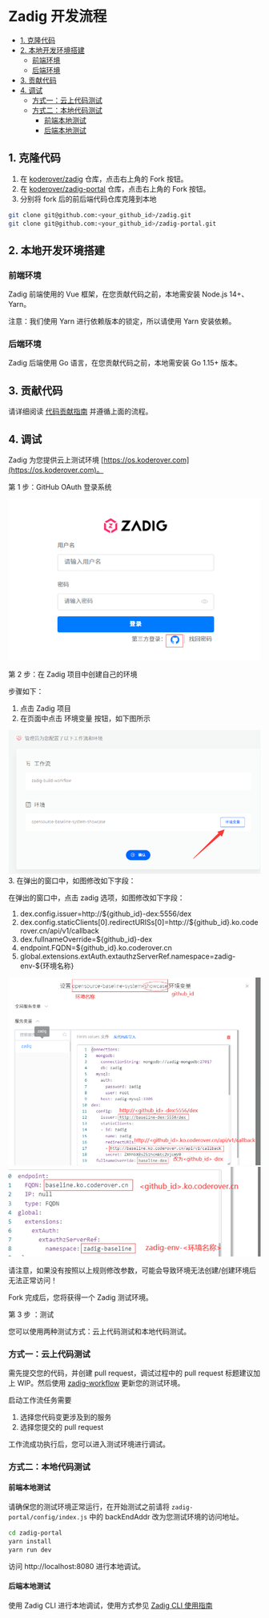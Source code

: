 
# Zadig 开发流程

- [1. 克隆代码](#1-克隆代码)
- [2. 本地开发环境搭建](#2-本地开发环境搭建)
  - [前端环境](#前端环境)
  - [后端环境](#后端环境)
- [3. 贡献代码](#3-贡献代码)
- [4. 调试](#4-调试)
  - [方式一：云上代码测试](#方式一云上代码测试)
  - [方式二：本地代码测试](#方式二本地代码测试)
    - [前端本地测试](#前端本地测试)
    - [后端本地测试](#后端本地测试)

## 1. 克隆代码

1. 在 [koderover/zadig](https://github.com/koderover/zadig) 仓库，点击右上角的 Fork 按钮。
2. 在 [koderover/zadig-portal](https://github.com/koderover/zadig-portal) 仓库，点击右上角的 Fork 按钮。
2. 分别将 fork 后的前后端代码仓库克隆到本地

```bash
git clone git@github.com:<your_github_id>/zadig.git
git clone git@github.com:<your_github_id>/zadig-portal.git
```

## 2. 本地开发环境搭建

### 前端环境

Zadig 前端使用的 Vue 框架，在您贡献代码之前，本地需安装 Node.js 14+、Yarn。

注意：我们使用 Yarn 进行依赖版本的锁定，所以请使用 Yarn 安装依赖。

### 后端环境

Zadig 后端使用 Go 语言，在您贡献代码之前，本地需安装 Go 1.15+ 版本。

## 3. 贡献代码

请详细阅读 [代码贡献指南](../../CONTRIBUTING-zh-CN.md) 并遵循上面的流程。

## 4. 调试

Zadig 为您提供云上测试环境 [https://os.koderover.com](https://os.koderover.com)。

第 1 步：GitHub OAuth 登录系统

![Login through Github](./github_login.png)

第 2 步：在 Zadig 项目中创建自己的环境

步骤如下：
1. 点击 Zadig 项目
2. 在页面中点击 环境变量 按钮，如下图所示

![Edit variable button](./edit_variable_button.png)
3. 在弹出的窗口中，如图修改如下字段：

在弹出的窗口中，点击 zadig 选项，如图修改如下字段：
1. dex.config.issuer=http://${github_id}-dex:5556/dex
2. dex.config.staticClients[0].redirectURISs[0]=http://${github_id}.ko.coderover.cn/api/v1/callback
3. dex.fullnameOverride=${github_id}-dex
4. endpoint.FQDN=${github_id}.ko.coderover.cn
5. global.extensions.extAuth.extauthzServerRef.namespace=zadig-env-${环境名称}

![Fork_varibales_1](./fork_variables_1.png)
![Fork_varibales_2](./fork_variables_2.png)

请注意，如果没有按照以上规则修改参数，可能会导致环境无法创建/创建环境后无法正常访问！

Fork 完成后，您将获得一个 Zadig 测试环境。

第 3 步 ：测试

您可以使用两种测试方式：云上代码测试和本地代码测试。

### 方式一：云上代码测试

需先提交您的代码，并创建 pull request，调试过程中的 pull request 标题建议加上 WIP。然后使用 [zadig-workflow](https://os.koderover.com/v1/projects/detail/zadig/pipelines/multi/zadig-workflow) 更新您的测试环境。

启动工作流任务需要

1. 选择您代码变更涉及到的服务
2. 选择您提交的 pull request

工作流成功执行后，您可以进入测试环境进行调试。

### 方式二：本地代码测试

#### 前端本地测试

请确保您的测试环境正常运行，在开始测试之前请将 `zadig-portal/config/index.js` 中的 backEndAddr 改为您测试环境的访问地址。

```bash
cd zadig-portal
yarn install
yarn run dev
```

访问 http://localhost:8080 进行本地调试。

#### 后端本地测试

使用 Zadig CLI 进行本地调试，使用方式参见 [Zadig CLI 使用指南](https://docs.koderover.com/zadig/v1.7.1/cli/kodespace-usage-for-contributor/)
